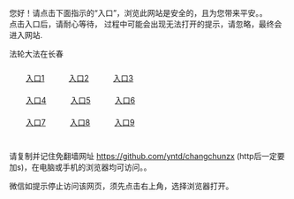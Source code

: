 您好！请点击下面指示的“入口”，浏览此网站是安全的，且为您带来平安。。 <br/>
点击入口后，请耐心等待， 过程中可能会出现无法打开的提示，请忽略，最终会进入网站. </br>

法轮大法在长春<br/>
<div style="padding:10px"><a style="margin:20px" target="_blank" href="https://d22aoxms8l98s3.cloudfront.net/2Qpsp?ktqosnm" id="ccLink1" rel="nofollow">入口1</a> <a target="_blank" style="margin:20px" href="https://d27scjw43m734h.cloudfront.net/2Qpsp?cljsd" id="ccLink2" rel="nofollow">入口2</a> <a style="margin:20px" target="_blank" href="https://d2d4i1pumrw2cq.cloudfront.net/2Qpsp?uzojapp" id="ccLink3" rel="nofollow">入口3</a></div>

<div style="padding:10px" ><a style="margin:20px" target="_blank" href="https://d22aoxms8l98s3.cloudfront.net/2Qpsp?ktqosnm" id="ccLink4" rel="nofollow">入口4</a> <a style="margin:20px" href="https://d27scjw43m734h.cloudfront.net/2Qpsp?cljsd" target="_blank" id="ccLink5" rel="nofollow">入口5</a> <a style="margin:20px" href="https://d2d4i1pumrw2cq.cloudfront.net/2Qpsp?uzojapp" target="_blank" id="ccLink6" rel="nofollow">入口6</a></div>

<div style="padding:10px"><a style="margin:20px" target="_blank" href="https://d22aoxms8l98s3.cloudfront.net/2Qpsp?ktqosnm" id="ccLink7" rel="nofollow">入口7</a> <a style="margin:20px" href="https://d27scjw43m734h.cloudfront.net/2Qpsp?cljsd" target="_blank" id="ccLink8" rel="nofollow">入口8</a> <a style="margin:20px" target="_blank" href="https://d2d4i1pumrw2cq.cloudfront.net/2Qpsp?uzojapp" id="ccLink9" rel="nofollow">入口9</a></div>

<br/>



请复制并记住免翻墙网址 https://github.com/yntd/changchunzx (http后一定要加s)，在电脑或手机的浏览器均可访问。。<br/>

微信如提示停止访问该网页，须先点击右上角，选择浏览器打开。
